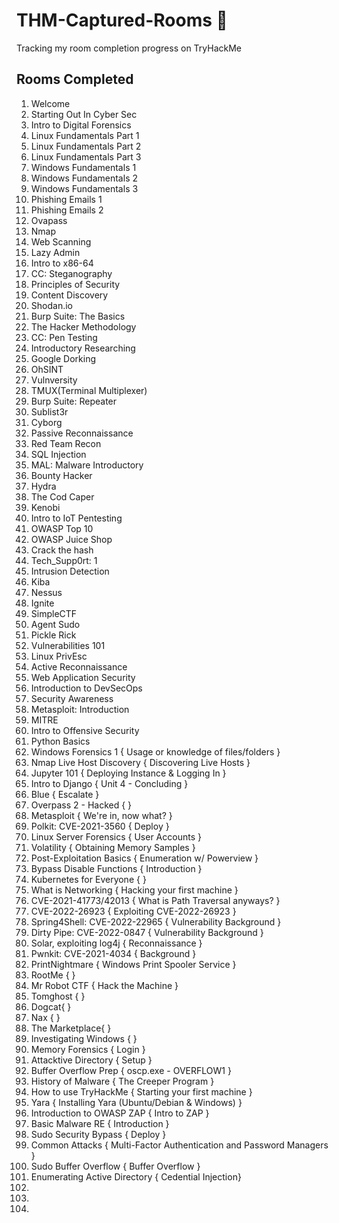 # THM-Captured-Rooms 🚩
Tracking my room completion progress on TryHackMe 


## Rooms Completed 

1. Welcome
2. Starting Out In Cyber Sec
3. Intro to Digital Forensics
4. Linux Fundamentals Part 1 
5. Linux Fundamentals Part 2
6. Linux Fundamentals Part 3
7. Windows Fundamentals 1
8. Windows Fundamentals 2
9. Windows Fundamentals 3
10. Phishing Emails 1
11. Phishing Emails 2
12. Ovapass
13. Nmap
14. Web Scanning
15. Lazy Admin
16. Intro to x86-64
17. CC: Steganography
18. Principles of Security
19. Content Discovery
20. Shodan.io
21. Burp Suite: The Basics
22. The Hacker Methodology
23. CC: Pen Testing
24. Introductory Researching
25. Google Dorking
26. OhSINT
27. Vulnversity
28. TMUX(Terminal Multiplexer)
29. Burp Suite: Repeater
30. Sublist3r
31. Cyborg
32. Passive Reconnaissance
33. Red Team Recon
34. SQL Injection
35. MAL: Malware Introductory
36. Bounty Hacker
37. Hydra
38. The Cod Caper
39. Kenobi
40. Intro to IoT Pentesting
41. OWASP Top 10
42. OWASP Juice Shop
43. Crack the hash
44. Tech_Supp0rt: 1
45. Intrusion Detection
46. Kiba
47. Nessus
48. Ignite 
49. SimpleCTF
50. Agent Sudo
51. Pickle Rick 
52. Vulnerabilities 101
53. Linux PrivEsc
54. Active Reconnaissance
55. Web Application Security
56. Introduction to DevSecOps
57. Security Awareness 
58. Metasploit: Introduction
59. MITRE
60. Intro to Offensive Security
61. Python Basics
62. Windows Forensics 1 { Usage or knowledge of files/folders }
63. Nmap Live Host Discovery { Discovering Live Hosts }
64. Jupyter 101 { Deploying Instance & Logging In }
65. Intro to Django { Unit 4 - Concluding }
66. Blue { Escalate }
67. Overpass 2 - Hacked {  }
68. Metasploit { We're in, now what? }
69. Polkit: CVE-2021-3560 { Deploy }
70. Linux Server Forensics { User Accounts }
71. Volatility { Obtaining Memory Samples }
72. Post-Exploitation Basics { Enumeration w/ Powerview }
73. Bypass Disable Functions { Introduction }
74. Kubernetes for Everyone { }
75. What is Networking { Hacking your first machine }
76. CVE-2021-41773/42013 { What is Path Traversal anyways? }
77. CVE-2022-26923 { Exploiting CVE-2022-26923 }
78. Spring4Shell: CVE-2022-22965 { Vulnerability Background }
79. Dirty Pipe: CVE-2022-0847 { Vulnerability Background }
80. Solar, exploiting log4j { Reconnaissance }
81. Pwnkit: CVE-2021-4034 { Background }
82. PrintNightmare { Windows Print Spooler Service }
83. RootMe {  }
84. Mr Robot CTF { Hack the Machine }
85. Tomghost {  }
86. Dogcat{  }
87. Nax {  }
88. The Marketplace{  }
89. Investigating Windows {  }
90. Memory Forensics { Login }
91. Attacktive Directory { Setup }
92. Buffer Overflow Prep { oscp.exe - OVERFLOW1 }
93. History of Malware { The Creeper Program }
94. How to use TryHackMe { Starting your first machine }
95. Yara {  Installing Yara (Ubuntu/Debian & Windows) }
96. Introduction to OWASP ZAP { Intro to ZAP }
97. Basic Malware RE { Introduction }
98. Sudo Security Bypass { Deploy }
99. Common Attacks { Multi-Factor Authentication and Password Managers }
100. Sudo Buffer Overflow { Buffer Overflow }
101. Enumerating Active Directory { Cedential Injection}
102. 
103. 
104. 
 


